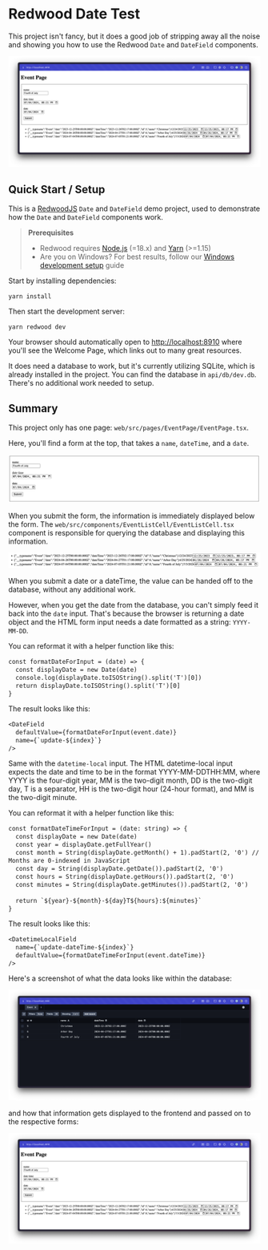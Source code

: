 # Redwood Date Test

This project isn't fancy, but it does a good job of stripping away all the noise and showing you how to use the Redwood `Date` and `DateField` components.

![](/images/event-page-screenshot.png)

## Quick Start / Setup

This is a [RedwoodJS](https://redwoodjs.com) `Date` and `DateField` demo project, used to demonstrate how the `Date` and `DateField` components work.

> **Prerequisites**
>
> - Redwood requires [Node.js](https://nodejs.org/en/) (=18.x) and [Yarn](https://yarnpkg.com/) (>=1.15)
> - Are you on Windows? For best results, follow our [Windows development setup](https://redwoodjs.com/docs/how-to/windows-development-setup) guide

Start by installing dependencies:

```
yarn install
```

Then start the development server:

```
yarn redwood dev
```

Your browser should automatically open to [http://localhost:8910](http://localhost:8910) where you'll see the Welcome Page, which links out to many great resources.

It does need a database to work, but it's currently utilizing SQLite, which is already installed in the project. You can find the database in `api/db/dev.db`. There's no additional work needed to setup.

## Summary

This project only has one page: `web/src/pages/EventPage/EventPage.tsx`.

Here, you'll find a form at the top, that takes a `name`, `dateTime`, and a `date`.

![](/images/form.png)

When you submit the form, the information is immediately displayed below the form. The `web/src/components/EventListCell/EventListCell.tsx` component is responsible for querying the database and displaying this information.

![](/images/json.png)

When you submit a date or a dateTime, the value can be handed off to the database, without any additional work.

However, when you get the date from the database, you can't simply feed it back into the `date` input. That's because the browser is returning a date object and the HTML form input needs a date formatted as a string: `YYYY-MM-DD`.

You can reformat it with a helper function like this:

```
const formatDateForInput = (date) => {
  const displayDate = new Date(date)
  console.log(displayDate.toISOString().split('T')[0])
  return displayDate.toISOString().split('T')[0]
}
```

The result looks like this:

```
<DateField
  defaultValue={formatDateForInput(event.date)}
  name={`update-${index}`}
/>
```

Same with the `datetime-local` input. The HTML datetime-local input expects the date and time to be in the format YYYY-MM-DDTHH:MM, where YYYY is the four-digit year, MM is the two-digit month, DD is the two-digit day, T is a separator, HH is the two-digit hour (24-hour format), and MM is the two-digit minute.

You can reformat it with a helper function like this:

```
const formatDateTimeForInput = (date: string) => {
  const displayDate = new Date(date)
  const year = displayDate.getFullYear()
  const month = String(displayDate.getMonth() + 1).padStart(2, '0') // Months are 0-indexed in JavaScript
  const day = String(displayDate.getDate()).padStart(2, '0')
  const hours = String(displayDate.getHours()).padStart(2, '0')
  const minutes = String(displayDate.getMinutes()).padStart(2, '0')

  return `${year}-${month}-${day}T${hours}:${minutes}`
}
```

The result looks like this:

```
<DatetimeLocalField
  name={`update-dateTime-${index}`}
  defaultValue={formatDateTimeForInput(event.dateTime)}
/>
```

Here's a screenshot of what the data looks like within the database:

![](/images/event-db.png)

and how that information gets displayed to the frontend and passed on to the respective forms:

![](/images/event-page-screenshot.png)
